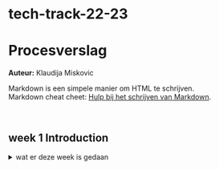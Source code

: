 # tech-track-22-23

# Procesverslag
**Auteur:** Klaudija Miskovic


Markdown is een simpele manier om HTML te schrijven.  
Markdown cheat cheet: [Hulp bij het schrijven van Markdown](https://github.com/adam-p/markdown-here/wiki/Markdown-Cheatsheet).



<br>

## week 1 Introduction

<details >
  <summary>wat er deze week is gedaan</summary>
  
  ### Maandag
  Tijdens de werkgroep hebben wij met een dummy api proberen data op te schonen: https://codepen.io/klaudij/pen/WNyeaGL?editors=1112


  ### Dinsdag
  Het uitgewerkte huiswerk van dinsdag is op mijn codepen te vinden : https://codepen.io/klaudij/pen/RwJwgpE?editors=1111
  
  #### Bronnen:
  <details>
  <summary>Bronnen dat mij geholpen hebben bij de opdrachten:</summary>
  - klasgenoten 😤 <br>
  - https://www.freecodecamp.org/news/how-to-convert-a-string-to-a-number-in-javascript/ <br>
  - https://stackoverflow.com/questions/4437916/how-to-convert-all-elements-in-an-array-to-integer-in-javascript <br>
  - https://stackoverflow.com/questions/1026069/how-do-i-make-the-first-letter-of-a-string-uppercase-in-javascript <br>
  - https://javascript.plainenglish.io/add-modify-and-delete-properties-from-javascript-object-7ad07e7be1bb <br>
  - https://sabe.io/blog/javascript-sort-array-objects-property <br>
  </details>
  
  ### Woensdag
  Tijdens de werkgroep hebben wij met SVG gewerkt door middel van een emoji na te maken van scratch met svg codes: https://codepen.io/klaudij/pen/ZERYbZy?editors=1010

 
  
  
  
  
</details>
